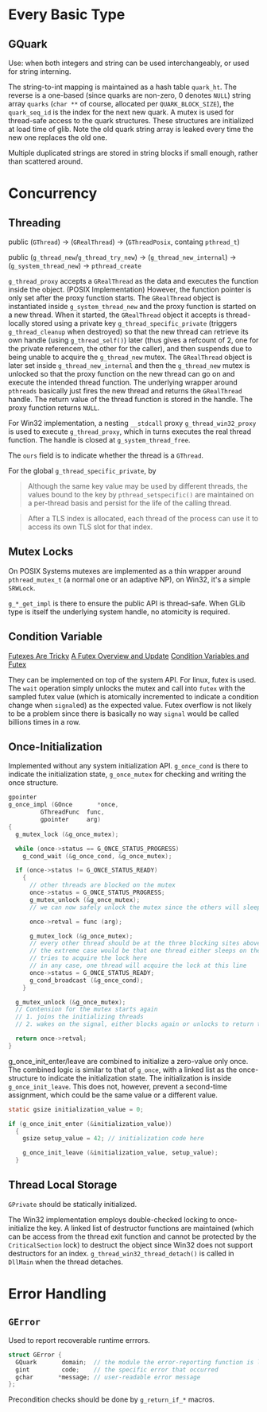 # Every Basic Type

## GQuark

Use: when both integers and string can be used interchangeably, or used for string interning.

The string-to-int mapping is maintained as a hash table `quark_ht`. The reverse is a one-based (since quarks are non-zero, 0 denotes `NULL`) string array `quarks` (`char **` of course, allocated per `QUARK_BLOCK_SIZE`), the `quark_seq_id`  is the index for the next new quark. A mutex is used for thread-safe access to the quark structures. These structures are initialized at load time of glib. Note the old quark string array is leaked every time the new one replaces the old one.

Multiple duplicated strings are stored in string blocks if small enough, rather than scattered around.

# Concurrency

## Threading

public (`GThread`) -> (`GRealThread`) -> (`GThreadPosix`, containg `pthread_t`) 

public (`g_thread_new`/`g_thread_try_new`) -> (`g_thread_new_internal`) -> (`g_system_thread_new`) -> `pthread_create`

`g_thread_proxy` accepts a `GRealThread` as the data and executes the function inside the 
object. (POSIX Implementation) However, the function pointer is only set after the proxy function starts. The `GRealThread` object is instantiated inside `g_system_thread_new` and the proxy function is started on a new thread. When it started, the `GRealThread` object it accepts is thread-locally stored using a private key `g_thread_specific_private` (triggers `g_thread_cleanup` when destroyed) so that the new thread can retrieve its own handle (using `g_thread_self()`) later (thus gives a refcount of 2, one for the private referencem, the other for the caller), and then suspends due to being unable to acquire the `g_thread_new` mutex. The `GRealThread` object is later set inside `g_thread_new_internal` and then the `g_thread_new` mutex is unlocked so that the proxy function on the new thread can go on and execute the intended thread function. The underlying wrapper around `pthreads` basically just fires the new thread and returns the `GRealThread` handle. The return value of the thread function is stored in the handle. The proxy function returns `NULL`.

For Win32 implementation, a nesting `__stdcall` proxy `g_thread_win32_proxy` is used to execute `g_thread_proxy`, which in turns executes the real thread function. The handle is closed at `g_system_thread_free`.

The `ours` field is to indicate whether the thread is a `GThread`.

For the global `g_thread_specific_private`, by 

> Although the same key value may be used by different threads, the values bound to the key by `pthread_setspecific()` are maintained on a per-thread basis and persist for the life of the calling thread.

> After a TLS index is allocated, each thread of the process can use it to access its own TLS slot for that index. 

## Mutex Locks

On POSIX Systems mutexes are implemented as a thin wrapper around `pthread_mutex_t` (a normal one or an adaptive NP), on Win32, it's a simple `SRWLock`.

`g_*_get_impl` is there to ensure the public API is thread-safe. When GLib type is itself the underlying system handle, no atomicity is required.

## Condition Variable

[Futexes Are Tricky](https://www.researchgate.net/publication/228708140_Futexes_Are_Tricky)
[A Futex Overview and Update](https://lwn.net/Articles/360699/)
[Condition Variables and Futex](https://www.remlab.net/op/futex-condvar.shtml)

They can be implemented on top of the system API. For linux, futex is used. The `wait` operation simply unlocks the mutex and call into `futex` with the sampled futex value (which is atomically incremented to indicate a condition change when `signal`ed) as the expected value. Futex overflow is not likely to be a problem since there is basically no way `signal` would be called billions times in a row.

## Once-Initialization

Implemented without any system initialization API.
`g_once_cond` is there to indicate the initialization state, `g_once_mutex` for checking and writing the once structure.

```c
gpointer
g_once_impl (GOnce       *once,
	     GThreadFunc  func,
	     gpointer     arg)
{
  g_mutex_lock (&g_once_mutex);

  while (once->status == G_ONCE_STATUS_PROGRESS)
    g_cond_wait (&g_once_cond, &g_once_mutex);

  if (once->status != G_ONCE_STATUS_READY)
    {
      // other threads are blocked on the mutex
      once->status = G_ONCE_STATUS_PROGRESS;
      g_mutex_unlock (&g_once_mutex);
      // we can now safely unlock the mutex since the others will sleep on the condvar

      once->retval = func (arg);

      g_mutex_lock (&g_once_mutex); 
      // every other thread should be at the three blocking sites above
      // the extreme case would be that one thread either sleeps on the condvar or 
      // tries to acquire the lock here
      // in any case, one thread will acquire the lock at this line
      once->status = G_ONCE_STATUS_READY;
      g_cond_broadcast (&g_once_cond);
    }

  g_mutex_unlock (&g_once_mutex);
  // Contension for the mutex starts again
  // 1. joins the initializing threads
  // 2. wakes on the signal, either blocks again or unlocks to return the retval

  return once->retval;
}
```

g_once_init_enter/leave are combined to initialize a zero-value only once. The combined 
logic is similar to that of `g_once`, with a linked list as the once-structure to indicate the 
initialization state. The initialization is inside `g_once_init_leave`. This does not, however, prevent a second-time assignment, which could be the same value or a different value.

```c
static gsize initialization_value = 0;

if (g_once_init_enter (&initialization_value))
  {
    gsize setup_value = 42; // initialization code here

    g_once_init_leave (&initialization_value, setup_value);
  }
```

## Thread Local Storage

`GPrivate` should be statically initialized. 

The Win32 implementation employs double-checked locking to once-initialize the key. A linked list of destructor functions are maintained (which can be access from the thread exit function and cannot be protected by the `CriticalSection` lock) to destruct the object since Win32 does not support destructors for an index. `g_thread_win32_thread_detach()` is called in `DllMain` when the thread detaches.

# Error Handling

## `GError`

Used to report recoverable runtime errrors.

```c
struct GError {
  GQuark       domain;  // the module the error-reporting function is located in
  gint         code;    // the specific error that occurred
  gchar       *message; // user-readable error message 
};
```

Precondition checks should be done by `g_return_if_*` macros.
